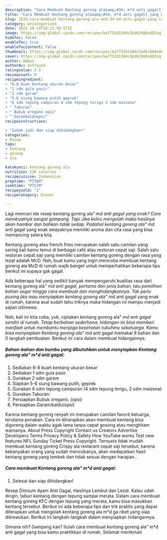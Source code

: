 ```yaml
---
description: "Cara Membuat Kentang goreng ala&amp;#34; m*d anti gagal{ yang Lezat,  Menu Buat lebaran"
title: "Cara Membuat Kentang goreng ala&amp;#34; m*d anti gagal{ yang Lezat,  Menu Buat lebaran"
slug: 1033-cara-membuat-kentang-goreng-ala-and-34-md-anti-gagal-yang-lezat-menu-buat-lebaran
category: Uncategorized
date: 2022-10-14T18:13:50.573Z
image: https://img-global.cpcdn.com/recipes/ba7752d1304c5bd6/680x482cq70/kentang-goreng-ala-md-anti-gagal-foto-resep-utama.jpg
hideToc: false
enableToc: true
enableTocContent: false
thumbnail: https://img-global.cpcdn.com/recipes/ba7752d1304c5bd6/680x482cq70/kentang-goreng-ala-md-anti-gagal-foto-resep-utama.jpg
cover: https://img-global.cpcdn.com/recipes/ba7752d1304c5bd6/680x482cq70/kentang-goreng-ala-md-anti-gagal-foto-resep-utama.jpg
author: Admin
authorAv: notfound
ratingvalue: 3.1
reviewcount: 9
recipeingredient:
- "6-8 buah kentang ukuran besar"
- "1 sdm gula pasir"
- "2 sdm garam"
- "5-6 siung bawang putih geprek"
- "6 sdm tepung campuran 4 sdm tepung terigu 2 sdm maizena"
- " Taburan"
- " Bubuk oregano opsi"
- " Garamkalduopsi"
recipeinstructions:

- "Sudah jadi dan siap dihidangkan!"
categories:
- Resep
tags:
- kentang
- goreng
- ala

katakunci: kentang goreng ala 
nutrition: 230 calories
recipecuisine: Indonesian
preptime: "PT36M"
cooktime: "PT57M"
recipeyield: "1"
recipecategory: Dinner

---
```



Lagi mencari ide resep kentang goreng ala&#34; m*d anti gagal yang enak? Cara membuatnya sangat gampang. Tapi Jika keliru mengolah maka hasilnya akan hambar dan bahkan tidak sedap. Padahal kentang goreng ala&#34; m*d anti gagal yang enak selayaknya memiliki aroma dan cita rasa yang bisa memancing selera kita.


Kentang goreng atau french fries merupakan salah satu camilan yang sering kali kamu temui di berbagai café atau restoran cepat saji. Salah satu restoran cepat saji yang memiliki camilan kentang goreng dengan rasa yang lezat adalah McD. Nah, buat kamu yang ingin mencoba membuat kentang goreng ala McD di rumah wajib banget untuk memperhatikan beberapa tips berikut ini supaya gak gagal.

Ada beberapa hal yang sedikit banyak mempengaruhi kualitas rasa dari kentang goreng ala&#34; m*d anti gagal, pertama dari jenis bahan, lalu pemilihan bahan segar hingga cara membuat dan menghidangkannya. Tak perlu pusing jika mau menyiapkan kentang goreng ala&#34; m*d anti gagal yang enak di rumah, karena asal sudah tahu triknya maka hidangan ini mampu menjadi sajian istimewa.


Nah, kali ini kita coba, yuk, ciptakan kentang goreng ala&#34; m*d anti gagal sendiri di rumah. Tetap berbahan sederhana, hidangan ini bisa memberi manfaat untuk membantu menjaga kesehatan tubuhmu sekeluarga. Kamu bisa menyiapkan Kentang goreng ala&#34; m*d anti gagal memakai 8 bahan dan 0 langkah pembuatan. Berikut ini cara dalam membuat hidangannya.

<!--inarticleads1-->

##### Bahan-bahan dan bumbu yang dibutuhkan untuk menyiapkan Kentang goreng ala&#34; m*d anti gagal:

1. Sediakan 6-8 buah kentang ukuran besar
1. Sediakan 1 sdm gula pasir
1. Gunakan 2 sdm garam
1. Siapkan 5-6 siung bawang putih, geprek
1. Gunakan 6 sdm tepung campuran (4 sdm tepung terigu, 2 sdm maizena)
1. Gunakan  Taburan:
1. Persiapkan  Bubuk oregano, (opsi)
1. Persiapkan  Garam/kaldu(opsi)


Karena kentang goreng renyah ini merupakan camilan favorit keluarga, terutama ponakan. Cara ini diharapkan akan membuat kentang bisa digoreng dalam waktu agak lama tanpa cepat gosong atau menghitam warnanya. About Press Copyright Contact us Creators Advertise Developers Terms Privacy Policy &amp; Safety How YouTube works Test new features NFL Sunday Ticket Press Copyright. Ternyata tidak mudah membuat kentang goreng Crispy ala restarant cepat saji tersebut, karena kebanyakan orang yang sudah mencobanya, akan medapatkan hasil kentang goreng yang lembek dan tidak sesuai dengan harapan.. 

<!--inarticleads2-->

##### Cara membuat Kentang goreng ala&#34; m*d anti gagal:


1. Selesai dan siap dihidangkan!

Resep Dimsum Ayam Anti Gagal, Hasilnya Lembut dan Lezat. Kalau udah dingin, taburi kentang dengan tepung sampai merata. Dalam cara membuat kentang goreng KFC dengan tepung yang merata, kamu bisa masukkan kentang tersebut. Berikut ini ada beberapa tips dan trik praktis yang dapat diterapkan untuk mengolah kentang goreng ala m*d ga ribet yang siap dikreasikan. Berikut ini langkah-langkah dalam menyiapkan hidangannya. 

Gimana nih? Gampang kan? Itulah cara membuat kentang goreng ala&#34; m*d anti gagal yang bisa kamu praktikkan di rumah. Selamat menikmati
